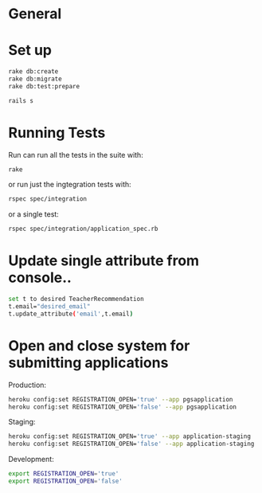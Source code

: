 # General

# Set up
````bash
rake db:create
rake db:migrate
rake db:test:prepare

rails s

````

# Running Tests
Run can run all the tests in the suite with:
````bash
rake
````
or run just the ingtegration tests with:
````bash
rspec spec/integration
````

or a single test:
````bash
rspec spec/integration/application_spec.rb
````

# Update single attribute from console..
````bash  
set t to desired TeacherRecommendation
t.email="desired_email"
t.update_attribute('email',t.email)
````

# Open and close system for submitting applications
Production:
````bash
heroku config:set REGISTRATION_OPEN='true' --app pgsapplication
heroku config:set REGISTRATION_OPEN='false' --app pgsapplication
````
Staging:
````bash
heroku config:set REGISTRATION_OPEN='true' --app application-staging
heroku config:set REGISTRATION_OPEN='false' --app application-staging
````
Development:
````bash
export REGISTRATION_OPEN='true'
export REGISTRATION_OPEN='false'
````
